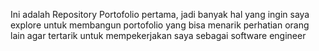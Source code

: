 Ini adalah Repository Portofolio pertama, jadi banyak hal yang ingin saya explore untuk membangun portofolio yang bisa menarik perhatian orang lain agar tertarik untuk mempekerjakan saya sebagai software engineer

